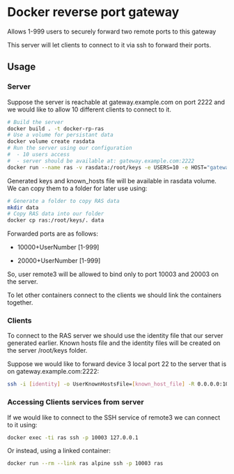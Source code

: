 # Docker reverse port gateway

Allows 1-999 users to securely forward two remote ports to this gateway

This server will let clients to connect to it via ssh to forward their ports.

## Usage

### Server

Suppose the server is reachable at gateway.example.com on port 2222 and we would like to allow 10 different clients to connect to it.

```sh
# Build the server
docker build . -t docker-rp-ras
# Use a volume for persistant data
docker volume create rasdata
# Run the server using our configuration
#  - 10 users access
#  - server should be available at: gateway.example.com:2222
docker run --name ras -v rasdata:/root/keys -e USERS=10 -e HOST="gateway.example.com" -e PORT=2222 -p 2222:22 -d docker-rp-ras
```

Generated keys and known_hosts file will be available in rasdata volume. We can copy them to a folder for later use using:

```sh
# Generate a folder to copy RAS data
mkdir data
# Copy RAS data into our folder
docker cp ras:/root/keys/. data
```

Forwarded ports are as follows:

- 10000+UserNumber [1-999]

- 20000+UserNumber [1-999]

So, user remote3 will be allowed to bind only to port 10003 and 20003 on the server.

To let other containers connect to the clients we should link the containers together.

### Clients

To connect to the RAS server we should use the identity file that our server generated earlier. Known hosts file and the identity files will be created on the server /root/keys folder.

Suppose we would like to forward device 3 local port 22 to the server that is on gateway.example.com:2222:

```sh
ssh -i [identity] -o UserKnownHostsFile=[known_host_file] -R 0.0.0.0:10003:localhost:22 -l remote3 -p 2222 gateway.example.com
```

### Accessing Clients services from server

If we would like to connect to the SSH service of remote3 we can connect to it using:

```sh
docker exec -ti ras ssh -p 10003 127.0.0.1
```

Or instead, using a linked container:

```sh
docker run --rm --link ras alpine ssh -p 10003 ras
```
